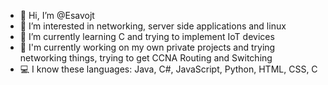 - 👋 Hi, I’m @Esavojt
- 👀 I’m interested in networking, server side applications and linux
- 🌱 I’m currently learning C and trying to implement IoT devices
- 🦺 I'm currently working on my own private projects and trying networking things, trying to get CCNA Routing and Switching
- 💻 I know these languages: Java, C#, JavaScript, Python, HTML, CSS, C

<!---
Esavojt/Esavojt is a ✨ special ✨ repository because its `README.md` (this file) appears on your GitHub profile.
You can click the Preview link to take a look at your changes.
--->
